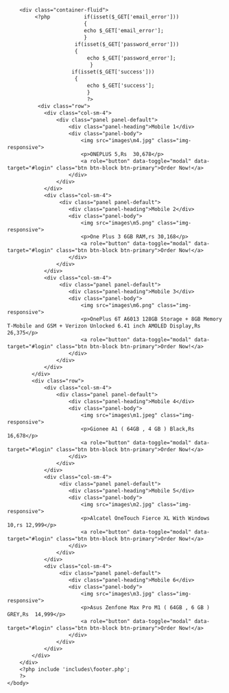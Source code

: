 <?php 
require 'includes/common.php';
if(isset($_SESSION['email']))
    header('location:home.php');
?>
<!DOCTYPE html>
<html>
    <head>
        <title>E-store</title>
          <link href="css/bootstrap.css" rel="stylesheet">
        <!-- Custom CSS -->
        <link href="css/style.css" rel="stylesheet">
        <!-- jQuery -->
        <script src="js/jquery.js"></script>
        <!-- Bootstrap Core JavaScript -->
        <script src="js/bootstrap.min.js"></script>
        <meta charset="UTF-8">
        <meta name="viewport" content="width=device-width, initial-scale=1.0">
        <link rel="stylesheet" type="text/css" href="style.css">
    </head>
    <body>
        <?php include 'includes\header.php';
    ?>
       
        
        <div class="container-fluid">
             <?php           if(isset($_GET['email_error']))
                             {
                             echo $_GET['email_error'];
                             }
                          if(isset($_GET['password_error']))
                          {
                              echo $_GET['password_error'];
                               }
                         if(isset($_GET['success']))
                          {
                              echo $_GET['success'];
                              }
                              ?>
              <div class="row">
                <div class="col-sm-4">
                    <div class="panel panel-default">
                        <div class="panel-heading">Mobile 1</div>
                        <div class="panel-body">
                            <img src="images\m4.jpg" class="img-responsive">
                            <p>ONEPLUS 5,Rs  30,678</p>
                            <a role="button" data-toggle="modal" data-target="#login" class="btn btn-block btn-primary">Order Now!</a> 
                        </div>
                    </div>
                </div>
                <div class="col-sm-4">
                     <div class="panel panel-default">
                        <div class="panel-heading">Mobile 2</div>
                        <div class="panel-body">
                            <img src="images\m5.png" class="img-responsive">
                            <p>One Plus 3 6GB RAM,rs 30,168</p>
                            <a role="button" data-toggle="modal" data-target="#login" class="btn btn-block btn-primary">Order Now!</a> 
                        </div>
                    </div>
                </div>
                <div class="col-sm-4">
                     <div class="panel panel-default">
                        <div class="panel-heading">Mobile 3</div>
                        <div class="panel-body">
                            <img src="images\m6.png" class="img-responsive">
                            <p>OnePlus 6T A6013 128GB Storage + 8GB Memory T-Mobile and GSM + Verizon Unlocked 6.41 inch AMOLED Display,Rs  26,375</p>
                            <a role="button" data-toggle="modal" data-target="#login" class="btn btn-block btn-primary">Order Now!</a> 
                        </div>
                    </div>
                </div>
            </div>
            <div class="row">
                <div class="col-sm-4">
                    <div class="panel panel-default">
                        <div class="panel-heading">Mobile 4</div>
                        <div class="panel-body">
                            <img src="images\m1.jpeg" class="img-responsive">
                            <p>Gionee A1 ( 64GB , 4 GB ) Black,Rs  16,678</p>
                            <a role="button" data-toggle="modal" data-target="#login" class="btn btn-block btn-primary">Order Now!</a> 
                        </div>
                    </div>
                </div>
                <div class="col-sm-4">
                     <div class="panel panel-default">
                        <div class="panel-heading">Mobile 5</div>
                        <div class="panel-body">
                            <img src="images\m2.jpg" class="img-responsive">
                            <p>Alcatel OneTouch Fierce XL With Windows 10,rs 12,999</p>
                            <a role="button" data-toggle="modal" data-target="#login" class="btn btn-block btn-primary">Order Now!</a> 
                        </div>
                    </div>
                </div>
                <div class="col-sm-4">
                     <div class="panel panel-default">
                        <div class="panel-heading">Mobile 6</div>
                        <div class="panel-body">
                            <img src="images\m3.jpg" class="img-responsive">
                            <p>Asus Zenfone Max Pro M1 ( 64GB , 6 GB ) GREY,Rs  14,999</p>
                            <a role="button" data-toggle="modal" data-target="#login" class="btn btn-block btn-primary">Order Now!</a> 
                        </div>
                    </div>
                </div>
            </div>  
        </div>
        <?php include 'includes\footer.php';
        ?>
    </body>
</html>
